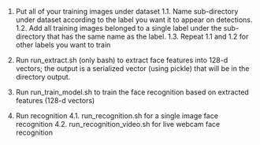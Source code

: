 1. Put all of your training images under dataset
    1.1. Name sub-directory under dataset according to the label you want it to appear on detections.
    1.2. Add all training images belonged to a single label under the sub-directory that has the same name as the label.
    1.3. Repeat 1.1 and 1.2 for other labels you want to train

2. Run run_extract.sh (only bash) to extract face features into 128-d vectors; the output is a serialized vector (using pickle) that will be in the directory output.

3. Run run_train_model.sh to train the face recognition based on extracted features (128-d vectors)

4. Run recognition
    4.1. run_recognition.sh for a single image face recognition
    4.2. run_recognition_video.sh for live webcam face recognition
